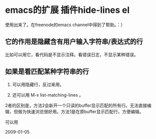 # emacs的扩展 插件hide-lines el



使用出来了。在freenode的emacs channel中得到了帮助。：）

## 它的作用是隐藏含有用户输入字符串/表达式的行

比如可以用它，看代码是不显示注释。看错误日志，不显示某种错误。

## 如果是看匹配某种字符串的行

1. 可以用隐藏行，反过来用。

2. 还可以用 M-x list-matching-lines 。

2者的区别是，方法2会新开一个只读的buffer显示匹配的所有行。无法直接编辑，但做为快速浏览很好用。方法1是在原buffer显示匹配行，方便编辑。

可以用


2009-01-05